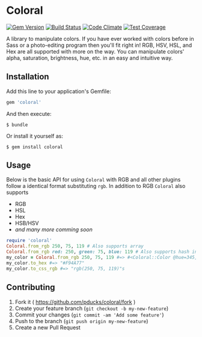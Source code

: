# Coloral
[![Gem Version](https://badge.fury.io/rb/coloral.svg)](http://badge.fury.io/rb/coloral)
[![Build Status](https://travis-ci.org/pducks32/coloral.svg?branch=master)](https://travis-ci.org/pducks32/coloral)
[![Code Climate](https://codeclimate.com/github/pducks32/coloral/badges/gpa.svg)](https://codeclimate.com/github/pducks32/coloral)
[![Test Coverage](https://codeclimate.com/github/pducks32/coloral/badges/coverage.svg)](https://codeclimate.com/github/pducks32/coloral)

A library to manipulate colors. If you have ever worked with colors before in Sass or a photo-editing program then you'll fit right in! RGB, HSV, HSL, and Hex are all supported with more on the way. You can manipulate colors' alpha, saturation, brightness, hue, etc. in an easy and intuitive way.

## Installation

Add this line to your application's Gemfile:

```ruby
gem 'coloral'
```

And then execute:

    $ bundle

Or install it yourself as:

    $ gem install coloral

## Usage
Below is the basic API for using `Coloral` with RGB and all other plugins follow a identical format substituting `rgb`. In addition to RGB `Coloral` also supports

* RGB
* HSL
* Hex
* HSB/HSV
* *and many more comming soon*

```ruby
require 'coloral'
Coloral.from_rgb 250, 75, 119 # Also supports array
Coloral.from_rgb red: 250, green: 75, blue: 119 # Also supports hash input
my_color = Coloral.from_rgb 250, 75, 119 #=> #<Coloral::Color @hue=345, @saturation=95, @lightness=64>
my_color.to_hex #=> "#F94A77"
my_color.to_css_rgb #=> "rgb(250, 75, 119)"s

```

## Contributing

1. Fork it ( https://github.com/pducks/coloral/fork )
2. Create your feature branch (`git checkout -b my-new-feature`)
3. Commit your changes (`git commit -am 'Add some feature'`)
4. Push to the branch (`git push origin my-new-feature`)
5. Create a new Pull Request
